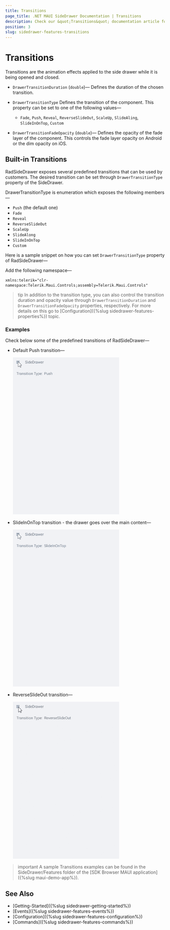 ```yaml
---
title: Transitions
page_title: .NET MAUI SideDrawer Documentation | Transitions
description: Check our &quot;Transitions&quot; documentation article for Telerik UI for .NET MAUI SideDrawer control.
position: 3
slug: sidedrawer-features-transitions
---
```


# Transitions

Transitions are the animation effects applied to the side drawer while it is being opened and closed.

* `DrawerTransitionDuration` (`double`)&mdash; Defines the duration of the chosen transition.
* `DrawerTransitionType` Defines the transition of the component. This property can be set to one of the following values&mdash; 
	* `Fade`, `Push`, `Reveal`, `ReverseSlideOut`, `ScaleUp`, `SlideAling`, `SlideInOnTop`, `Custom`
	
* `DrawerTransitionFadeOpacity` (`double`)&mdash; Defines the opacity of the fade layer of the component. This controls the fade layer opacity on Android or the dim opacity on iOS.

## Built-in Transitions

RadSideDrawer exposes several predefined transitions that can be used by customers. The desired transition can be set through `DrawerTransitionType` property of the SideDrawer. 

DrawerTransitionType is enumeration which exposes the following members&mdash;

* `Push` (the default one)
* `Fade`
* `Reveal`
* `ReverseSlideOut`
* `ScaleUp`
* `SlideAlong`
* `SlideInOnTop`
* `Custom`

Here is a sample snippet on how you can set `DrawerTransitionType` property of RadSideDrawer&mdash;

 <snippet id='sidedrawer-transition-xaml' />

Add the following namespace&mdash;

 ```XAML
xmlns:telerik="clr-namespace:Telerik.Maui.Controls;assembly=Telerik.Maui.Controls"
 ```

>tip In addition to the transition type, you can also control the transition duration and opacity value through `DrawerTransitionDuration` and `DrawerTransitionFadeOpacity` properties, respectively. For more details on this go to [Configuration]({%slug sidedrawer-features-properties%}) topic.

### Examples

Check below some of the predefined transitions of RadSideDrawer&mdash;

* Default Push transition&mdash;

	![SideDrawer Push transition](images/sidedrawer_push.gif)

* SlideInOnTop transition - the drawer goes over the main content&mdash;

	![SideDrawer SlideInOnTop transition](images/sidedrawer_slidein.gif)

* ReverseSlideOut transition&mdash;

	![SideDrawer ReverseSlideOut](images/sidedrawer_reverseslideout.gif)

>important A sample Transitions examples can be found in the SideDrawer/Features folder of the [SDK Browser MAUI application]({%slug maui-demo-app%}).

## See Also

- [Getting-Started]({%slug sidedrawer-getting-started%})
- [Events]({%slug sidedrawer-features-events%})
- [Configuration]({%slug sidedrawer-features-configuration%})
- [Commands]({%slug sidedrawer-features-commands%})